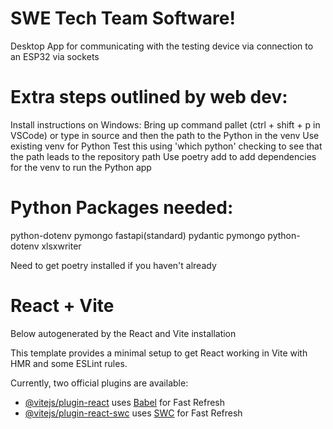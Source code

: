 # SWE Tech Team Software!

Desktop App for communicating with the testing device via connection to an ESP32 via sockets

# Extra steps outlined by web dev:

Install instructions on Windows:
Bring up command pallet (ctrl + shift + p in VSCode) or type in source and then the path to the Python in the venv
Use existing venv for Python
Test this using 'which python' checking to see that the path leads to the repository path
Use poetry add to add dependencies for the venv to run the Python app

# Python Packages needed:

python-dotenv
pymongo
fastapi(standard)
pydantic
pymongo
python-dotenv
xlsxwriter

Need to get poetry installed if you haven't already

# React + Vite

Below autogenerated by the React and Vite installation

This template provides a minimal setup to get React working in Vite with HMR and some ESLint rules.

Currently, two official plugins are available:

- [@vitejs/plugin-react](https://github.com/vitejs/vite-plugin-react/blob/main/packages/plugin-react/README.md) uses [Babel](https://babeljs.io/) for Fast Refresh
- [@vitejs/plugin-react-swc](https://github.com/vitejs/vite-plugin-react-swc) uses [SWC](https://swc.rs/) for Fast Refresh
